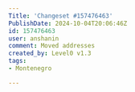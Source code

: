 ```yaml
---
Title: 'Changeset #157476463'
PublishDate: 2024-10-04T20:06:46Z
id: 157476463
user: anshanin
comment: Moved addresses
created_by: Level0 v1.3
tags:
- Montenegro

---
```

